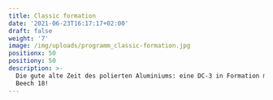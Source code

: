 ```yaml
---
title: Classic formation
date: '2021-06-23T16:17:17+02:00'
draft: false
weight: '7'
image: /img/uploads/programm_classic-formation.jpg
positionx: 50
positiony: 50
description: >-
  Die gute alte Zeit des polierten Aluminiums: eine DC-3 in Formation mit 3
  Beech 18!
---
```



